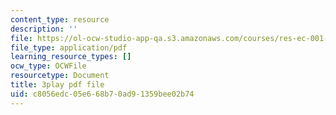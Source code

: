 ```yaml
---
content_type: resource
description: ''
file: https://ol-ocw-studio-app-qa.s3.amazonaws.com/courses/res-ec-001-exploring-fairness-in-machine-learning-for-international-development-spring-2020/c8056edc05e668b70ad91359bee02b74_zrB6pocJSI8.pdf
file_type: application/pdf
learning_resource_types: []
ocw_type: OCWFile
resourcetype: Document
title: 3play pdf file
uid: c8056edc-05e6-68b7-0ad9-1359bee02b74
---
```

